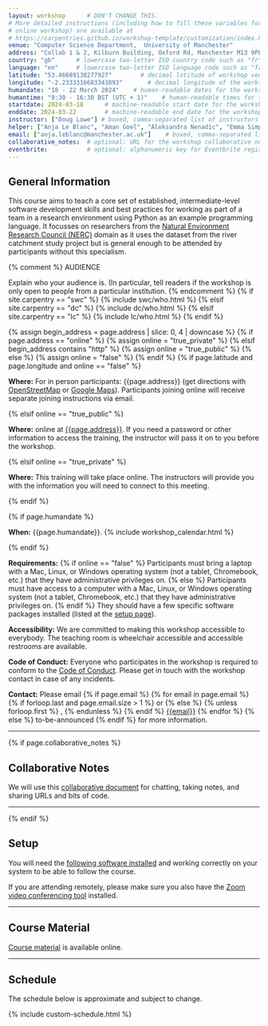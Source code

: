```yaml
---
layout: workshop      # DON'T CHANGE THIS.
# More detailed instructions (including how to fill these variables for an
# online workshop) are available at
# https://carpentries.github.io/workshop-template/customization/index.html
venue: "Computer Science Department,  University of Manchester"        # brief name of the institution that hosts the workshop without address (e.g., "Euphoric State University")
address: "Collab 1 & 2, Kilburn Building, Oxford Rd, Manchester M13 9PL"      # full street address of workshop (e.g., "Room A, 123 Forth Street, Blimingen, Euphoria"), videoconferencing URL, or 'online'
country: "gb"      # lowercase two-letter ISO country code such as "fr" (see https://en.wikipedia.org/wiki/ISO_3166-1#Current_codes) for the institution that hosts the workshop
language: "en"     # lowercase two-letter ISO language code such as "fr" (see https://en.wikipedia.org/wiki/List_of_ISO_639-1_codes) for the workshop
latitude: "53.46689138277927"        # decimal latitude of workshop venue (use https://www.latlong.net/)
longitude: "-2.2333316683343893"       # decimal longitude of the workshop venue (use https://www.latlong.net)
humandate: "18 - 22 March 2024"    # human-readable dates for the workshop (e.g., "Feb 17-18, 2020")
humantime: "9:30 - 16:30 BST (UTC + 1)"    # human-readable times for the workshop e.g., "9:00 am - 4:30 pm CEST (7:00 am - 2:30 pm UTC)"
startdate: 2024-03-18      # machine-readable start date for the workshop in YYYY-MM-DD format like 2015-01-01
enddate: 2024-03-22        # machine-readable end date for the workshop in YYYY-MM-DD format like 2015-01-02
instructor: ["Doug Lowe"] # boxed, comma-separated list of instructors' names as strings, like ["Kay McNulty", "Betty Jennings", "Betty Snyder"]
helper: ["Anja Le Blanc", "Aman Goel", "Aleksandra Nenadic", "Emma Simpson", "Scott Archer-Nicholls"]     # boxed, comma-separated list of helpers' names, like ["Marlyn Wescoff", "Fran Bilas", "Ruth Lichterman"]
email: ["anja.leblanc@manchester.ac.uk"]    # boxed, comma-separated list of contact email addresses for the host, lead instructor, or whoever else is handling questions, like ["marlyn.wescoff@example.org", "fran.bilas@example.org", "ruth.lichterman@example.org"]
collaborative_notes:  # optional: URL for the workshop collaborative notes, e.g. an Etherpad or Google Docs document (e.g., https://pad.carpentries.org/2015-01-01-euphoria)
eventbrite:           # optional: alphanumeric key for Eventbrite registration, e.g., "1234567890AB" (if Eventbrite is being used)
---
```


<h2 id="general">General Information</h2>

This course aims to teach a core set of established, intermediate-level software development skills and best practices for working as part of a team in a research environment using Python as an example programming language. It focusses on researchers from the [Natural Environment Research Council (NERC)](https://www.ukri.org/councils/nerc/) domain as it uses the dataset from the river catchment study project but is general enough to be attended by participants without this specialism.

{% comment %}
AUDIENCE

Explain who your audience is.  (In particular, tell readers if the
workshop is only open to people from a particular institution.
{% endcomment %}
{% if site.carpentry == "swc" %}
{% include swc/who.html %}
{% elsif site.carpentry == "dc" %}
{% include dc/who.html %}
{% elsif site.carpentry == "lc" %}
{% include lc/who.html %}
{% endif %}

{% assign begin_address = page.address | slice: 0, 4 | downcase  %}
{% if page.address == "online" %}
{% assign online = "true_private" %}
{% elsif begin_address contains "http" %}
{% assign online = "true_public" %}
{% else %}
{% assign online = "false" %}
{% endif %}
{% if page.latitude and page.longitude and online == "false" %}
<p id="where">
  <strong>Where:</strong>
  For in person participants: {{page.address}} (get directions with
  <a href="//www.openstreetmap.org/?mlat={{page.latitude}}&mlon={{page.longitude}}&zoom=16">OpenStreetMap</a>
  or
  <a href="//maps.google.com/maps?q={{page.latitude}},{{page.longitude}}">Google Maps</a>). Participants joining online will receive
  separate joining instructions via email.
</p>
{% elsif online == "true_public" %}
<p id="where">
  <strong>Where:</strong>
  online at <a href="{{page.address}}">{{page.address}}</a>.
  If you need a password or other information to access the training,
  the instructor will pass it on to you before the workshop.
</p>
{% elsif online == "true_private" %}
<p id="where">
  <strong>Where:</strong> This training will take place online.
  The instructors will provide you with the information you will need to connect to this meeting.
</p>
{% endif %}

{% if page.humandate %}
<p id="when">
  <strong>When:</strong>
  {{page.humandate}}.
  {% include workshop_calendar.html %}
</p>
{% endif %}

<p id="requirements">
  <strong>Requirements:</strong>
  {% if online == "false" %}
    Participants must bring a laptop with a
    Mac, Linux, or Windows operating system (not a tablet, Chromebook, etc.) that they have administrative privileges on.
  {% else %}
    Participants must have access to a computer with a
    Mac, Linux, or Windows operating system (not a tablet, Chromebook, etc.) that they have administrative privileges on.
  {% endif %}
  They should have a few specific software packages installed (listed at the <a href="https://carpentries-incubator.github.io/python-intermediate-development-earth-sciences/setup.html">setup page</a>).
</p>

<p id="accessibility">
  <strong>Accessibility:</strong>
  We are committed to making this workshop
  accessible to everybody. The teaching room is wheelchair accessible and accessible restrooms are available.
</p>

<p id="coc">
  <strong>Code of Conduct:</strong>
Everyone who participates in the workshop is required to conform to the <a href="https://docs.carpentries.org/topic_folders/policies/code-of-conduct.html">Code of Conduct</a>. Please get in touch with the workshop contact in case of any incidents.
</p>

<p id="contact">
  <strong>Contact:</strong>
  Please email
  {% if page.email %}
  {% for email in page.email %}
  {% if forloop.last and page.email.size > 1 %}
  or
  {% else %}
  {% unless forloop.first %}
  ,
  {% endunless %}
  {% endif %}
  <a href='mailto:{{email}}'>{{email}}</a>
  {% endfor %}
  {% else %}
  to-be-announced
  {% endif %}
  for more information.
</p>

<hr/>

{% if page.collaborative_notes %}
<h2 id="collaborative_notes">Collaborative Notes</h2>

<p>
We will use this <a href="{{ page.collaborative_notes }}">collaborative document</a> for chatting, taking notes, and sharing URLs and bits of code.
</p>
<hr/>
{% endif %}

<h2 id="setup">Setup</h2>
<p>
  You will need the <a target="_blank" href="https://carpentries-incubator.github.io/python-intermediate-development-earth-sciences/setup.html">following software installed</a> and working correctly on your system to be able to follow the course.
</p>

<p>
  If you are attending remotely, please make sure you also have the <a target="_blank" href="https://support.zoom.us/hc/en-us/sections/200704559-Installation">Zoom video conferencing tool</a> installed.
</p>
<hr/>

<h2 id="material">Course Material</h2>
<p>
  <a target="_blank" href="https://carpentries-incubator.github.io/python-intermediate-development-earth-sciences/index.html">Course material</a> is available online.
</p>
<hr/>

<h2 id="schedule">Schedule</h2>

The schedule below is approximate and subject to change.

{% include custom-schedule.html %}
